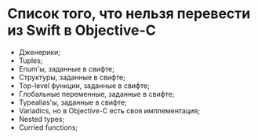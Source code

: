 # Список того, что нельзя перевести из Swift в Objective-C
* Дженерики;
* Tuples;
* Enum'ы, заданные в свифте;
* Структуры, заданные в свифте;
* Top-level функции, заданные в свифте;
* Глобальные переменные, заданные в свифте;
* Typealias'ы, заданные в свифте;
* Variadics, но в Objective-C есть своя имплементация;
* Nested types;
* Curried functions;


